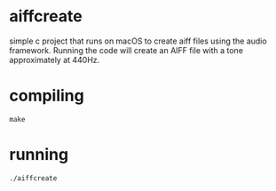 # aiffcreate
simple c project that runs on macOS to create aiff files using the audio framework. Running the code will create an AIFF file with a tone approximately at 440Hz.

# compiling
`make`

# running
`./aiffcreate`
